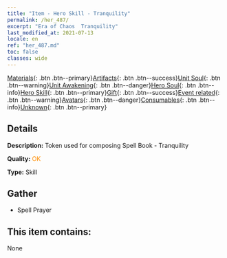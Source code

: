 ```yaml
---
title: "Item - Hero Skill - Tranquility"
permalink: /her_487/
excerpt: "Era of Chaos  Tranquility"
last_modified_at: 2021-07-13
locale: en
ref: "her_487.md"
toc: false
classes: wide
---
```

 [Materials](/Items/){: .btn .btn--primary}[Artifacts](/Items/Artifacts/){: .btn .btn--success}[Unit Soul](/Items/UnitSoul/){: .btn .btn--warning}[Unit Awakening](/Items/UnitAwakening/){: .btn .btn--danger}[Hero Soul](/Items/HeroSoul/){: .btn .btn--info}[Hero Skill](/Items/HeroSkill/){: .btn .btn--primary}[Gift](/Items/Gift/){: .btn .btn--success}[Event related](/Items/Events/){: .btn .btn--warning}[Avatars](/Items/Avatars/){: .btn .btn--danger}[Consumables](/Items/Consumables/){: .btn .btn--info}[Unknown](/Items/Unknown/){: .btn .btn--primary}

## Details
 **Description:** Token used for composing Spell Book - Tranquility

 **Quality:** <span style="color: #FF8C00">OK</span>

 **Type:** Skill

## Gather

*    Spell Prayer 

## This item contains:

  None

